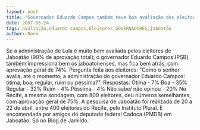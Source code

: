 ```yaml
---
layout: post
title: "Governador Eduardo Campos também teve boa avaliação dos eleitores de Jaboatão"
date: 2007-06-24
tags: avaliação,eduardo campos,Eleitores,GOVERNADORES,jaboatão
author: None
---
```

Se a administra&ccedil;&atilde;o de Lula &eacute; muito bem avaliada pelos eleitores de Jaboat&atilde;o (90% de aprova&ccedil;&atilde;o total), o governador Eduardo Campos (PSB) tamb&eacute;m impressiona bem os jaboatonenses, mas fica bem atr&aacute;s, com aprova&ccedil;&atilde;o geral de 74%.
Pergunta feita aos eleitores: &quot;Como o senhor avalia, at&eacute; o momento, a administra&ccedil;&atilde;o do governador Eduardo Campos: &oacute;tima, boa, regular, ruim ou p&eacute;ssima?&quot;. 
Respostas:
&Oacute;tima - 7% 
Boa - 35% 
Regular - 32%
Ruim - 4%
P&eacute;ssima - 4%
N&atilde;o sabe/ n&atilde;o opinou - 20%
No Recife, a mesma sondagem, com 800 eleitores, deu n&uacute;meros semelhantes, com aprova&ccedil;&atilde;o geral de 75%.
A pesquisa de Jaboat&atilde;o foi realizada de 20 a 22 de abril, entre 400 eleitores do Recife, pelo Instituto Plural. E encomendada por amigos do deputado federal Cadoca (PMDB) em Jaboat&atilde;o. S&oacute; no Blog de Jamildo. 